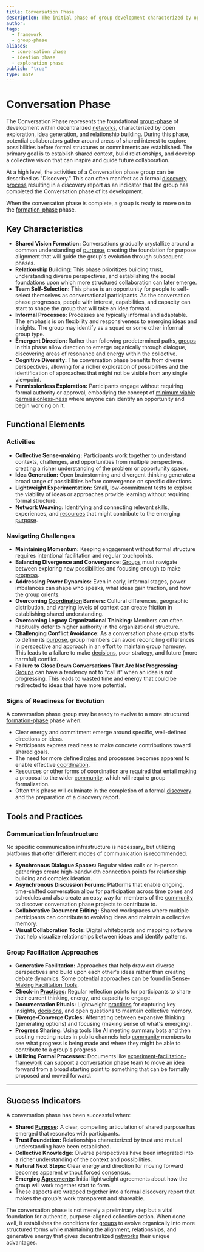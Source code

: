```yaml
---
title: Conversation Phase
description: The initial phase of group development characterized by open exploration, relationship building, and vision formation that establishes the foundation for emergent collective action.
author: 
tags:
  - framework
  - group-phase
aliases:
  - conversation phase
  - ideation phase
  - exploration phase
publish: "true"
type: note
---
```


# Conversation Phase

The Conversation Phase represents the foundational [group-phase](artifacts/guides/dao-primitives-framework/group-phase/group-phase.md) of development within decentralized [networks](tags/networks.md), characterized by open exploration, idea generation, and relationship building. During this phase, potential collaborators gather around areas of shared interest to explore possibilities before formal structures or commitments are established. The primary goal is to establish shared context, build relationships, and develop a collective vision that can inspire and guide future collaboration.

At a high level, the activities of a Conversation phase group can be described as "Discovery." This can often manifest as a formal [discovery process](drafts/pdf-old/old-original-structure/discovery/discovery.md) resulting in a discovery report as an indicator that the group has completed the Conversation phase of its development.

When the conversation phase is complete, a group is ready to move on to the [formation-phase](artifacts/guides/dao-primitives-framework/group-phase/formation-phase.md) phase.

## Key Characteristics

- **Shared Vision Formation:** Conversations gradually crystallize around a common understanding of [purpose](tags/purpose.md), creating the foundation for purpose alignment that will guide the group's evolution through subsequent phases.
- **Relationship Building:** This phase prioritizes building trust, understanding diverse perspectives, and establishing the social foundations upon which more structured collaboration can later emerge.
- **Team Self-Selection:** This phase is an opportunity for people to self-select themselves as conversational participants. As the conversation phase progresses, people with interest, capabilities, and capacity can start to shape the group that will take an idea forward.
- **Informal Processes:** Processes are typically informal and adaptable. The emphasis is on flexibility and responsiveness to emerging ideas and insights. The group may identify as a squad or some other informal group type.
- **Emergent Direction:** Rather than following predetermined paths, [groups](tags/groups.md) in this phase allow direction to emerge organically through dialogue, discovering areas of resonance and energy within the collective.
- **Cognitive Diversity:** The conversation phase benefits from diverse perspectives, allowing for a richer exploration of possibilities and the identification of approaches that might not be visible from any single viewpoint.
- **Permissionless Exploration:** Participants engage without requiring formal authority or approval, embodying the concept of [minimum viable permissionless-ness](artifacts/articles/network-evolution%201/Minimum%20Viable%20Permissionless-ness.md) where anyone can identify an opportunity and begin working on it.

## Functional Elements

### Activities

- **Collective Sense-making:** Participants work together to understand contexts, challenges, and opportunities from multiple perspectives, creating a richer understanding of the problem or opportunity space.
- **Idea Generation:** Open brainstorming and divergent thinking generate a broad range of possibilities before convergence on specific directions.
- **Lightweight Experimentation:** Small, low-commitment tests to explore the viability of ideas or approaches provide learning without requiring formal structure.
- **Network Weaving:** Identifying and connecting relevant skills, experiences, and [resources](tags/resources.md) that might contribute to the emerging [purpose](tags/purpose.md).

### Navigating Challenges

- **Maintaining Momentum:** Keeping engagement without formal structure requires intentional facilitation and regular touchpoints.
- **Balancing Divergence and Convergence:** [Groups](tags/groups.md) must navigate between exploring new possibilities and focusing enough to make [progress](tags/progress.md).
- **Addressing Power Dynamics:** Even in early, informal stages, power imbalances can shape who speaks, what ideas gain traction, and how the group orients.
- **Overcoming [Coordination](tags/coordination.md) Barriers:** Cultural differences, geographic distribution, and varying levels of context can create friction in establishing shared understanding.
- **Overcoming Legacy Organizational Thinking:** Members can often habitually defer to higher authority in the organizational structure.
- **Challenging Conflict Avoidance:** As a conversation phase group starts to define its [purpose](tags/purpose.md), group members can avoid reconciling differences in perspective and approach in an effort to maintain group harmony. This leads to a failure to make [decisions](tags/decisions.md), poor strategy, and future (more harmful) conflict.
- **Failure to Close Down Conversations That Are Not Progressing:** [Groups](tags/groups.md) can have a tendency not to "call it" when an idea is not progressing. This leads to wasted time and energy that could be redirected to ideas that have more potential.

### Signs of Readiness for Evolution

A conversation phase group may be ready to evolve to a more structured [formation-phase](artifacts/guides/dao-primitives-framework/group-phase/formation-phase.md) phase when:

- Clear energy and commitment emerge around specific, well-defined directions or ideas.
- Participants express readiness to make concrete contributions toward shared goals.
- The need for more defined [roles](tags/roles.md) and processes becomes apparent to enable effective [coordination](tags/coordination.md).
- [Resources](tags/resources.md) or other forms of coordination are required that entail making a proposal to the wider [community](tags/community.md), which will require group formalization.
- Often this phase will culminate in the completion of a formal [discovery](drafts/pdf-old/old-original-structure/discovery/discovery.md) and the preparation of a discovery report.

## Tools and Practices

### Communication Infrastructure

No specific communication infrastructure is necessary, but utilizing platforms that offer different modes of communication is recommended.

- **Synchronous Dialogue Spaces:** Regular video calls or in-person gatherings create high-bandwidth connection points for relationship building and complex ideation.
- **Asynchronous Discussion Forums:** Platforms that enable ongoing, time-shifted conversation allow for participation across time zones and schedules and also create an easy way for members of the [community](tags/community.md) to discover conversation phase projects to contribute to.
- **Collaborative Document Editing:** Shared workspaces where multiple participants can contribute to evolving ideas and maintain a collective memory.
- **Visual Collaboration Tools:** Digital whiteboards and mapping software that help visualize relationships between ideas and identify patterns.

### Group Facilitation Approaches

- **Generative Facilitation:** Approaches that help draw out diverse perspectives and build upon each other's ideas rather than creating debate dynamics. Some potential approaches can be found in [Sense-Making Facilitation Tools](notes/dao-primitives/implementation/guides/sense-making-facilitation-tools.md).
- **Check-in [Practices](tags/practices.md):** Regular reflection points for participants to share their current thinking, energy, and capacity to engage.
- **Documentation Rituals:** Lightweight [practices](tags/practices.md) for capturing key insights, [decisions](tags/decisions.md), and open questions to maintain collective memory.
- **Diverge-Converge Cycles:** Alternating between expansive thinking (generating options) and focusing (making sense of what's emerging).
- **[Progress](tags/progress.md) Sharing:** Using tools like AI meeting summary bots and then posting meeting notes in public channels help [community](tags/community.md) members to see what progress is being made and where they might be able to contribute to a group's progress.
- **Utilizing Formal Processes:** Documents like [experiment-facilitation-framework](experiment-facilitation-framework.md) can support a conversation phase team to move an idea forward from a broad starting point to something that can be formally proposed and moved forward.

---

## Success Indicators

A conversation phase has been successful when:

- **Shared [Purpose](tags/purpose.md):** A clear, compelling articulation of shared purpose has emerged that resonates with participants.
- **Trust Foundation:** Relationships characterized by trust and mutual understanding have been established.
- **Collective Knowledge:** Diverse perspectives have been integrated into a richer understanding of the context and possibilities.
- **Natural Next Steps:** Clear energy and direction for moving forward becomes apparent without forced consensus.
- **Emerging [Agreements](tags/agreements.md):** Initial lightweight agreements about how the group will work together start to form.
- These aspects are wrapped together into a formal discovery report that makes the group's work transparent and shareable.

The conversation phase is not merely a preliminary step but a vital foundation for authentic, purpose-aligned collective action. When done well, it establishes the conditions for [groups](tags/groups.md) to evolve organically into more structured forms while maintaining the alignment, relationships, and generative energy that gives decentralized [networks](tags/networks.md) their unique advantages.

